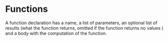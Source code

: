 # Functions

A function declaration has a name, a list of parameters, an optional list of results (what the function returns, omitted if the function returns no values ) and a body with the computation of the function.


